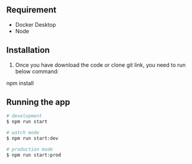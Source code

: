 ## Requirement
- Docker Desktop
- Node

## Installation

1. Once you have download the code or clone git link, you need to run below command:

npm install


## Running the app

```bash
# development
$ npm run start

# watch mode
$ npm run start:dev

# production mode
$ npm run start:prod
```
